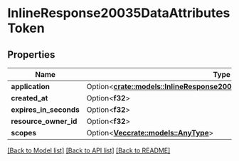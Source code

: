 # InlineResponse20035DataAttributesToken

## Properties

Name | Type | Description | Notes
------------ | ------------- | ------------- | -------------
**application** | Option<[**crate::models::InlineResponse20035DataAttributesTokenApplication**](inline_response_200_35_data_attributes_token_application.md)> |  | [optional]
**created_at** | Option<**f32**> |  | [optional]
**expires_in_seconds** | Option<**f32**> |  | [optional]
**resource_owner_id** | Option<**f32**> |  | [optional]
**scopes** | Option<[**Vec<crate::models::AnyType>**](AnyType.md)> |  | [optional]

[[Back to Model list]](../README.md#documentation-for-models) [[Back to API list]](../README.md#documentation-for-api-endpoints) [[Back to README]](../README.md)


